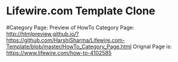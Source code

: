 # Lifewire.com Template Clone


#Category Page:
Preview of HowTo Category Page:
http://htmlpreview.github.io/?https://github.com/HarshiSharma/Lifewire.com-Template/blob/master/HowTo_Category_Page.html
Orignal Page is:
https://www.lifewire.com/how-to-4102585
